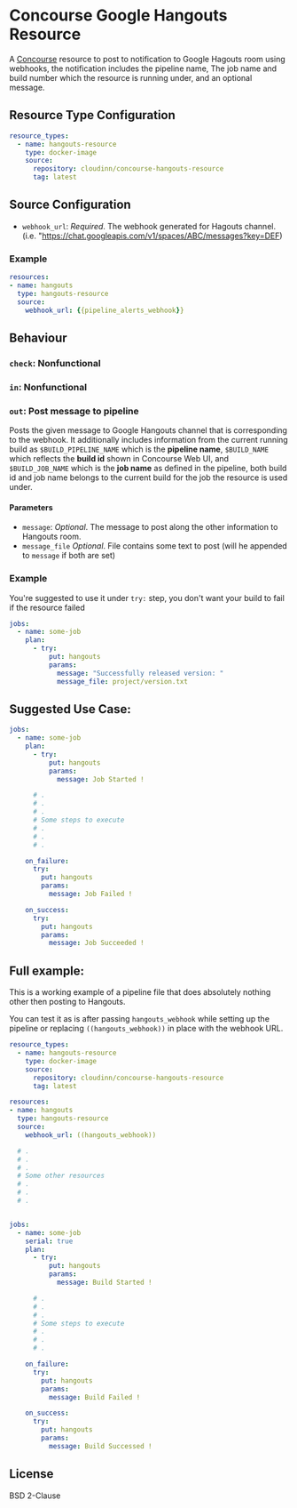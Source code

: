 Concourse Google Hangouts Resource
======================

A [Concourse](http://concourse.ci/) resource to post to notification to Google Hagouts room using webhooks, the notification includes the pipeline name, The job name and build number which the resource is running under, and an optional message.

## Resource Type Configuration

```yaml
resource_types:
  - name: hangouts-resource
    type: docker-image
    source:
      repository: cloudinn/concourse-hangouts-resource
      tag: latest
```

## Source Configuration

* `webhook_url`: _Required_. The webhook generated for Hagouts channel. (i.e. "https://chat.googleapis.com/v1/spaces/ABC/messages?key=DEF)

### Example

```yaml
resources:
- name: hangouts
  type: hangouts-resource
  source:
    webhook_url: {{pipeline_alerts_webhook}}
```

## Behaviour

### `check`: Nonfunctional

### `in`: Nonfunctional

### `out`: Post message to pipeline

Posts the given message to Google Hangouts channel that is corresponding to the webhook. It additionally includes information from the current running build as `$BUILD_PIPELINE_NAME` which is the **pipeline name**, `$BUILD_NAME` which reflects the **build id** shown in Concourse Web UI, and `$BUILD_JOB_NAME` which is the **job name** as defined in the pipeline, both build id and job name belongs to the current build for the job the resource is used under.

#### Parameters

* `message`: _Optional_. The message to post along the other information to Hangouts room.
* `message_file` _Optional_. File contains some text to post (will he appended to `message` if both are set)

### Example

You're suggested to use it under `try:` step, you don't want your build to fail if the resource failed

```yaml
jobs:
  - name: some-job
    plan:
      - try:
          put: hangouts
          params:
            message: "Successfully released version: "
            message_file: project/version.txt
```

## Suggested Use Case:

```yaml
jobs:
  - name: some-job
    plan:
      - try:
          put: hangouts
          params:
            message: Job Started !

      # .
      # .
      # .
      # Some steps to execute
      # .
      # .
      # .

    on_failure:
      try:
        put: hangouts
        params:
          message: Job Failed !

    on_success:
      try:
        put: hangouts
        params:
          message: Job Succeeded !
```

## Full example:
This is a working example of a pipeline file that does absolutely nothing other then posting to Hangouts.

You can test it as is after passing `hangouts_webhook` while setting up the pipeline or replacing `((hangouts_webhook))` in place with the webhook URL.

```yaml
resource_types:
  - name: hangouts-resource
    type: docker-image
    source:
      repository: cloudinn/concourse-hangouts-resource
      tag: latest

resources:
- name: hangouts
  type: hangouts-resource
  source:
    webhook_url: ((hangouts_webhook))

  # .
  # .
  # .
  # Some other resources
  # .
  # .
  # .


jobs:
  - name: some-job
    serial: true
    plan:
      - try:
          put: hangouts
          params:
            message: Build Started !

      # .
      # .
      # .
      # Some steps to execute
      # .
      # .
      # .

    on_failure:
      try:
        put: hangouts
        params:
          message: Build Failed !

    on_success:
      try:
        put: hangouts
        params:
          message: Build Successed !
```

## License

BSD 2-Clause
